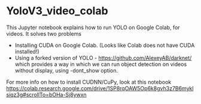 # YoloV3_video_colab
This Jupyter notebook explains how to run YOLO on Google Colab, for videos. 
It solves two problems
- Installing CUDA on Google Colab. (Looks like Colab does not have CUDA installed!)
- Using a forked version of YOLO - https://github.com/AlexeyAB/darknet/ which provides a way in which 
we can run object detection on videos without display, using -dont_show option.

For more info on how to install CUDNN/CuPy, look at this notebook
https://colab.research.google.com/drive/1SP8rqOAW5Op6k8gvh3z7B6myklsiqz3g#scrollTo=bOHa-Sj8ywxn
